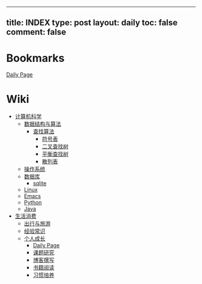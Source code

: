 ---
title: INDEX
type: post
layout: daily
toc: false
comment: false
------

# Bookmarks
[Daily Page](/gknows/daily-page)

# Wiki
- [计算机科学](/gknows/计算机科学)
  - [数据结构与算法](/gknows/数据结构与算法)
    - [查找算法](/gknows/查找算法)
      - [符号表](/gknows/符号表)
      - [二叉查找树](/gknows/二叉查找树)
      - [平衡查找树](/gknows/平衡查找树)
      - [散列表](/gknows/散列表)
  - [操作系统](/gknows/操作系统)
  - [数据库](/gknows/数据库)
    - [sqlite](/gknows/sqlite)
  - [Linux](/gknows/linux)
  - [Emacs](/gknows/emacs)
  - [Python](/gknows/python)
  - [Java](/gknows/java)
- [生活消费](/gknows/生活消费)
  - [出行与旅游](/gknows/出行与旅游)
  - [经验常识](/gknows/经验常识)
  - [个人成长](/gknows/个人成长)
    - [Daily Page](/gknows/daily-page)
    - [课题研究](/gknows/课题研究)
    - [博客撰写](/gknows/博客撰写)
    - [书籍阅读](/gknows/书籍阅读)
    - [习惯培养](/gknows/习惯培养)
